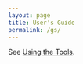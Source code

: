 ```yaml
---
layout: page
title: User's Guide
permalink: /gs/
---
```


See [Using the Tools](https://github.com/ZettelGeist/zettelgeist/wiki/Using-the-Tools).
